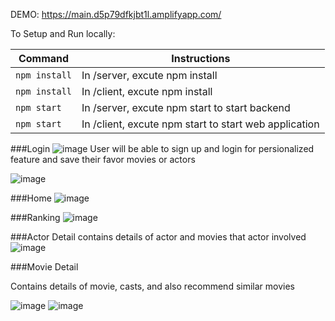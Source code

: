 DEMO:
https://main.d5p79dfkjbt1l.amplifyapp.com/

To Setup and Run locally:

| Command       | Instructions                                         |
| --------------| -----------------------------------------------------|
| `npm install` | In /server, excute npm install                       |
| `npm install` | In /client, excute npm install                       |
| `npm start`   | In /server, excute npm start to start backend        |
| `npm start`   | In /client, excute npm start to start web application|

###Login
![image](https://user-images.githubusercontent.com/77389522/172348235-48909def-b3fd-45d7-a5a4-6fb1929a2566.png)
User will be able to sign up and login for persionalized feature and save their favor movies or actors

![image](https://user-images.githubusercontent.com/77389522/172348563-51e13c0a-915d-4b46-8494-a2af5daf1150.png)


###Home
![image](https://user-images.githubusercontent.com/77389522/172347974-91a53ec4-7985-4ff2-b42a-d810d556ad1b.png)


###Ranking
![image](https://user-images.githubusercontent.com/77389522/172348100-8556d3ab-021a-41ed-aead-77ebb0792116.png)

###Actor Detail
contains details of actor and movies that actor involved
![image](https://user-images.githubusercontent.com/77389522/172349575-6a54cf29-6a97-42b8-ac4e-81d45f593acd.png)


###Movie Detail

Contains details of movie, casts, and also recommend similar movies

![image](https://user-images.githubusercontent.com/77389522/172348824-51a7c2b3-d949-4ea8-8635-d0d37ebcbdf1.png)
![image](https://user-images.githubusercontent.com/77389522/172348898-0c2ae819-a8d9-4808-9e64-24b20b4f4e3f.png)
